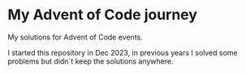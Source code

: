 # My Advent of Code journey

My solutions for Advent of Code events.

I started this repository in Dec 2023, in previous years I solved some problems but didn´t keep the solutions anywhere.
